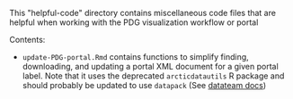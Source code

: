 This "helpful-code" directory contains miscellaneous code files that are helpful when working with the PDG visualization workflow or portal

Contents:
- `update-PDG-portal.Rmd` contains functions to simplify finding, downloading, and updating a portal XML document for a given portal label. Note that it uses the deprecated `arcticdatautils` R package and should probably be updated to use `datapack` (See [datateam docs](https://nceas.github.io/datateam-training/reference/customizing-data-portals.html#updating-portals))